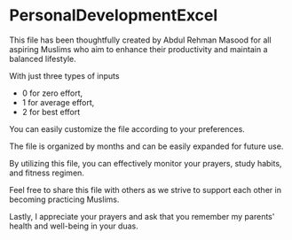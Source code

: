# PersonalDevelopmentExcel

This file has been thoughtfully created by Abdul Rehman Masood for all aspiring Muslims who aim to enhance their productivity and maintain a balanced lifestyle.

With just three types of inputs 
- 0 for zero effort,
- 1 for average effort,
- 2 for best effort

You can easily customize the file according to your preferences. 

The file is organized by months and can be easily expanded for future use. 

By utilizing this file, you can effectively monitor your prayers, study habits, and fitness regimen. 

Feel free to share this file with others as we strive to support each other in becoming practicing Muslims. 

Lastly, I appreciate your prayers and ask that you remember my parents' health and well-being in your duas.
